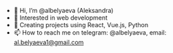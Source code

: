 - 👋 Hi, I’m @albelyaeva (Aleksandra)
- 👀 Interested in web development 
- 🌱 Creating projects using React, Vue.js, Python
- 📫 How to reach me on telegram: @albelyaeva, email: al.belyaeva1@gmail.com
